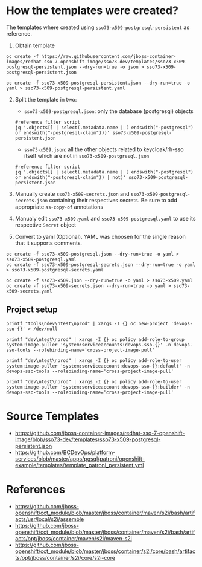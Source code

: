 # How the templates were created?

The templates where created using `sso73-x509-postgresql-persistent` as reference.

1. Obtain template
```
oc create -f https://raw.githubusercontent.com/jboss-container-images/redhat-sso-7-openshift-image/sso73-dev/templates/sso73-x509-postgresql-persistent.json --dry-run=true -o json > sso73-x509-postgresql-persistent.json

oc create -f sso73-x509-postgresql-persistent.json --dry-run=true -o yaml > sso73-x509-postgresql-persistent.yaml
```

2. Split the template in two:
    * `sso73-x509-postgresql.json`: only the database (postgresql) objects
    ```
    #reference filter script
    jq '.objects[] | select(.metadata.name | ( endswith("-postgresql") or endswith("-postgresql-claim")))' sso73-x509-postgresql-persistent.json
    ```

    * `sso73-x509.json`: all the other objects related to keycloak/rh-sso itself which are not in `sso73-x509-postgresql.json`
    ```
    #reference filter script
    jq '.objects[] | select(.metadata.name | ( endswith("-postgresql") or endswith("-postgresql-claim")) | not)' sso73-x509-postgresql-persistent.json
    ```
3. Manually create `sso73-x509-secrets.json` and `sso73-x509-postgresql-secrets.json` containing their respectives secrets. Be sure to add appropriate `as-copy-of` annotations

4. Manualy edit `sso73-x509.yaml` and `sso73-x509-postgresql.yaml` to use its respective `Secret` object

5. Convert to yaml (Optional). YAML was choosen for the single reason that it supports comments.
```
oc create -f sso73-x509-postgresql.json --dry-run=true -o yaml > sso73-x509-postgresql.yaml
oc create -f sso73-x509-postgresql-secrets.json --dry-run=true -o yaml > sso73-x509-postgresql-secrets.yaml

oc create -f sso73-x509.json --dry-run=true -o yaml > sso73-x509.yaml
oc create -f sso73-x509-secrets.json --dry-run=true -o yaml > sso73-x509-secrets.yaml
```
## Project setup
```
printf "tools\ndev\ntest\nprod" | xargs -I {} oc new-project 'devops-sso-{}' > /dev/null

printf "dev\ntest\nprod" | xargs -I {} oc policy add-role-to-group system:image-puller 'system:serviceaccounts:devops-sso-{}' -n devops-sso-tools --rolebinding-name='cross-project-image-pull'

printf "dev\ntest\nprod" | xargs -I {} oc policy add-role-to-user system:image-puller 'system:serviceaccount:devops-sso-{}:default' -n devops-sso-tools --rolebinding-name='cross-project-image-pull'

printf "dev\ntest\nprod" | xargs -I {} oc policy add-role-to-user system:image-puller 'system:serviceaccount:devops-sso-{}:builder' -n devops-sso-tools --rolebinding-name='cross-project-image-pull'

```

# Source Templates
- https://github.com/jboss-container-images/redhat-sso-7-openshift-image/blob/sso73-dev/templates/sso73-x509-postgresql-persistent.json
- https://github.com/BCDevOps/platform-services/blob/master/apps/pgsql/patroni/openshift-example/templates/template_patroni_persistent.yml


# References
- https://github.com/jboss-openshift/cct_module/blob/master/jboss/container/maven/s2i/bash/artifacts/usr/local/s2i/assemble
- https://github.com/jboss-openshift/cct_module/blob/master/jboss/container/maven/s2i/bash/artifacts/opt/jboss/container/maven/s2i/maven-s2i
- https://github.com/jboss-openshift/cct_module/blob/master/jboss/container/s2i/core/bash/artifacts/opt/jboss/container/s2i/core/s2i-core
